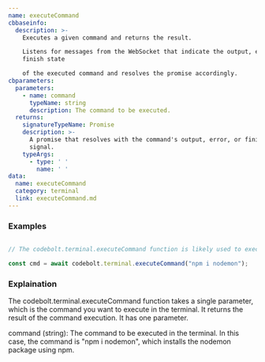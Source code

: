 ```yaml
---
name: executeCommand
cbbaseinfo:
  description: >-
    Executes a given command and returns the result.

    Listens for messages from the WebSocket that indicate the output, error, or
    finish state

    of the executed command and resolves the promise accordingly.
cbparameters:
  parameters:
    - name: command
      typeName: string
      description: The command to be executed.
  returns:
    signatureTypeName: Promise
    description: >-
      A promise that resolves with the command's output, error, or finish
      signal.
    typeArgs:
      - type: ' '
        name: ' '
data:
  name: executeCommand
  category: terminal
  link: executeCommand.md
---
```

<CBBaseInfo/> 
 <CBParameters/>

### Examples
 
```js 

// The codebolt.terminal.executeCommand function is likely used to execute a command in the terminal and retrieve the result.

const cmd = await codebolt.terminal.executeCommand("npm i nodemon");

```


### Explaination 

The codebolt.terminal.executeCommand function takes a single parameter, which is the command you want to execute in the terminal. It returns the result of the command execution. It has one parameter.

command (string): The command to be executed in the terminal. In this case, the command is "npm i nodemon", which installs the nodemon package using npm.